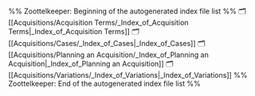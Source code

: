 %% Zoottelkeeper: Beginning of the autogenerated index file list  %%
🗂️ [[Acquisitions/Acquisition Terms/_Index_of_Acquisition Terms|_Index_of_Acquisition Terms]]
🗂️ [[Acquisitions/Cases/_Index_of_Cases|_Index_of_Cases]]
🗂️ [[Acquisitions/Planning an Acquisition/_Index_of_Planning an Acquisition|_Index_of_Planning an Acquisition]]
🗂️ [[Acquisitions/Variations/_Index_of_Variations|_Index_of_Variations]]
%% Zoottelkeeper: End of the autogenerated index file list  %%
